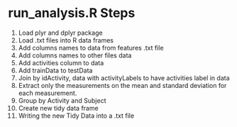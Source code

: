 # run_analysis.R Steps
1. Load plyr and dplyr package
2. Load .txt files into R data frames
3. Add columns names to data from features .txt file
4. Add columns names to other files data
5. Add activities column to data
6. Add trainData to testData
7. Join by idActivity, data with activityLabels to have activities label in data
8. Extract only the measurements on the mean and standard deviation for each measurement.
9. Group by Activity and Subject
10. Create new tidy data frame
11. Writing the new Tidy Data into a .txt file

